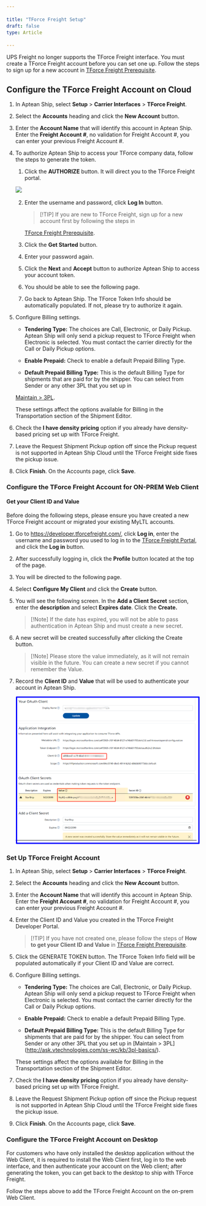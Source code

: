 ```yaml
---

title: "TForce Freight Setup"
draft: false
type: Article

---
```


UPS Freight no longer supports the TForce Freight interface. You must create a TForce Freight account before you can set one up. Follow the steps to sign up for a new account in [TForce Freight Prerequisite](https://ask.vtechnologies.com/kb/tforce-freight-prereqs/).

## Configure the TForce Freight Account on Cloud

1. In Aptean Ship, select **Setup** > **Carrier Interfaces** > **TForce Freight**.

2. Select the **Accounts** heading and click the **New Account** button.

3. Enter the **Account Name** that will identify this account in Aptean Ship. Enter the **Freight Account #**, no validation for Freight Account #, you can enter your previous Freight Account #.

4. To authorize Aptean Ship to access your TForce company data, follow the steps to generate the token.

	1. Click the **AUTHORIZE** button. It will direct you to the TForce Freight portal.
	
	![](http://ask.vtechnologies.com/Screenshot_14.png)

	2. Enter the username and password, click **Log In** button.
	
		> [!TIP] If you are new to TForce Freight, sign up for a new account first by following the steps in 
		
		[TForce Freight Prerequisite](https://ask.vtechnologies.com/kb/tforce-freight-prereqs/).

	3. Click the **Get Started** button.

	4. Enter your password again.
	
	5. Click the **Next** and **Accept** button to authorize Aptean Ship to access your account token.
	
	6. You should be able to see the following page.
	
	7. Go back to Aptean Ship. The TForce Token Info should be automatically populated. If not, please try to authorize it again.
	
5. Configure Billing settings.

	* **Tendering Type:** The choices are Call, Electronic, or Daily Pickup. Aptean Ship will only send a pickup request to TForce Freight when Electronic is selected. You must contact the carrier directly for the Call or Daily Pickup options.

	* **Enable Prepaid:** Check to enable a default Prepaid Billing Type.

	* **Default Prepaid Billing Type:** This is the default Billing Type for shipments that are paid for by the shipper. You can select from Sender or any other 3PL that you set up in 
	
	[Maintain > 3PL](http://ask.vtechnologies.com/ss-wc/kb/3pl-basics/). 
	
	These settings affect the options available for Billing in the Transportation section of the Shipment Editor.
	
6. Check the **I have density pricing** option if you already have density-based pricing set up with TForce Freight.

7. Leave the Request Shipment Pickup option off since the Pickup request is not supported in Aptean Ship Cloud until the TForce Freight side fixes the pickup issue.

8. Click **Finish**. On the Accounts page, click **Save**.

### Configure the TForce Freight Account for ON-PREM Web Client

#### Get your Client ID and Value

Before doing the following steps, please ensure you have created a new TForce Freight account or migrated your existing MyLTL accounts.

1. Go to <https://developer.tforcefreight.com/>, click **Log in**, enter the username and password you used to log in to the 
[TForce Freight Portal](https://www.tforcefreight.com/ltl/apps/home/), and click the **Log in** button.

2. After successfully logging in, click the **Profile** button located at the top of the page.

3. You will be directed to the following page.

4. Select **Configure My Client** and click the **Create** button.

5. You will see the following screen. In the **Add a Client Secret** section, enter the **description** and select **Expires** **date**. Click the **Create.**

	> [!Note] If the date has expired, you will not be able to pass authentication in Aptean Ship and must create a new secret.

6. A new secret will be created successfully after clicking the Create button. 

	> [!Note] Please store the value immediately, as it will not remain visible in the future. You can create a new secret if you cannot remember the Value.

7. Record the **Client ID** and **Value** that will be used to authenticate your account in Aptean Ship.

	![](assets/images/Screenshot_13.png)


### Set Up TForce Freight Account

1. In Aptean Ship, select **Setup** > **Carrier Interfaces** > **TForce Freight**.

2. Select the **Accounts** heading and click the **New Account** button.

3. Enter the **Account Name** that will identify this account in Aptean Ship. Enter the **Freight Account #**, no validation for Freight Account #, you can enter your previous Freight Account #.

4. Enter the Client ID and Value you created in the TForce Freight Developer Portal.

 	> [!TIP] If you have not created one, please follow the steps of **How to get your Client ID and Value** in [TForce Freight Prerequisite](https://ask.vtechnologies.com/kb/tforce-freight-prereqs/).

5. Click the GENERATE TOKEN button. The TForce Token Info field will be populated automatically if your Client ID and Value are correct.

6. Configure Billing settings.

	* **Tendering Type:** The choices are Call, Electronic, or Daily Pickup. Aptean Ship will only send a pickup request to TForce Freight when Electronic is selected. You must contact the carrier directly for the Call or Daily Pickup options.

	* **Enable Prepaid:** Check to enable a default Prepaid Billing Type.

	* **Default Prepaid Billing Type:** This is the default Billing Type for shipments that are paid for by the shipper. You can select from Sender or any other 3PL that you set up in [Maintain > 3PL] (http://ask.vtechnologies.com/ss-wc/kb/3pl-basics/).
	
	These settings affect the options available for Billing in the Transportation section of the Shipment Editor.

7. Check the **I have density pricing** option if you already have density-based pricing set up with TForce Freight.

8. Leave the Request Shipment Pickup option off since the Pickup request is not supported in Aptean Ship Cloud until the TForce Freight side fixes the pickup issue.


9. Click **Finish**. On the Accounts page, click **Save**.

### Configure the TForce Freight Account on Desktop

For customers who have only installed the desktop application without the Web Client, it is required to install the Web Client first, log in to the web interface, and then authenticate your account on the Web client; after generating the token, you can get back to the desktop to ship with TForce Freight.

Follow the steps above to add the TForce Freight Account on the on-prem Web Client.

